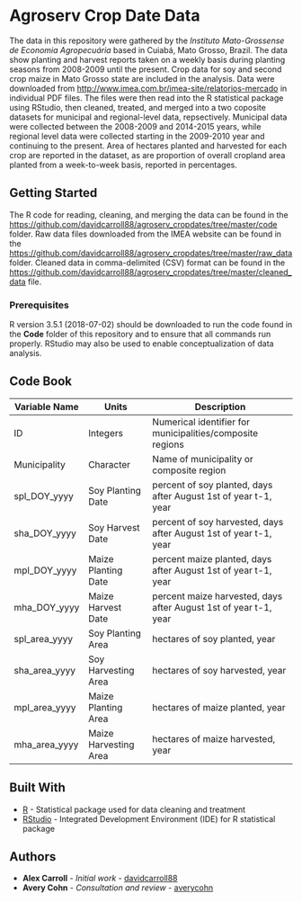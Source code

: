 # Agroserv Crop Date Data

The data in this repository were gathered by the *Instituto Mato-Grossense de Economia Agropecuária* based in Cuiabá, Mato Grosso, Brazil. The data show planting and harvest reports taken on a weekly basis during planting seasons from 2008-2009 until the present. Crop data for soy and second crop maize in Mato Grosso state are included in the analysis. Data were downloaded from http://www.imea.com.br/imea-site/relatorios-mercado in individual PDF files. The files were then read into the R statistical package using RStudio, then cleaned, treated, and merged into a two coposite datasets for municipal and regional-level data, repsectively. Municipal data were collected between the 2008-2009 and 2014-2015 years, while regional level data were collected starting in the 2009-2010 year and continuing to the present. Area of hectares planted and harvested for each crop are reported in the dataset, as are proportion of overall cropland area planted from a week-to-week basis, reported in percentages. 

## Getting Started

The R code for reading, cleaning, and merging the data can be found in the https://github.com/davidcarroll88/agroserv_cropdates/tree/master/code folder. Raw data files downloaded from the IMEA website can be found in the https://github.com/davidcarroll88/agroserv_cropdates/tree/master/raw_data folder. Cleaned data in comma-delimited (CSV) format can be found in the https://github.com/davidcarroll88/agroserv_cropdates/tree/master/cleaned_data file.

### Prerequisites

R version 3.5.1 (2018-07-02) should be downloaded to run the code found in the **Code** folder of this repository and to ensure that all commands run properly. RStudio may also be used to enable conceptualization of data analysis. 

## Code Book

Variable Name | Units | Description
------------ | ------------- | -------------
ID | Integers | Numerical identifier for municipalities/composite regions
Municipality | Character | Name of municipality or composite region
spl_DOY_yyyy | Soy Planting Date | percent of soy planted, days after August 1st of year t-1, year
sha_DOY_yyyy | Soy Harvest Date | percent of soy harvested, days after August 1st of year t-1, year
mpl_DOY_yyyy | Maize Planting Date | percent maize planted, days after August 1st of year t-1, year
mha_DOY_yyyy | Maize Harvest Date |  percent maize harvested, days after August 1st of year t-1, year
spl_area_yyyy | Soy Planting Area | hectares of soy planted, year 
sha_area_yyyy | Soy Harvesting Area | hectares of soy harvested, year 
mpl_area_yyyy | Maize Planting Area | hectares of maize planted, year 
mha_area_yyyy | Maize Harvesting Area | hectares of maize harvested, year 

## Built With

* [R](https://cran.r-project.org/bin/windows/base/) - Statistical package used for data cleaning and treatment
* [RStudio](https://www.rstudio.com/) - Integrated Development Environment (IDE) for R statistical package

## Authors

* **Alex Carroll** - *Initial work* - [davidcarroll88](https://github.com/davidcarroll88)
* **Avery Cohn** - *Consultation and review* - [averycohn](https://github.com/averycohn)


